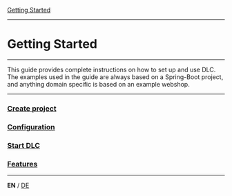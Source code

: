 [Getting Started](index_en.md)

---

# Getting Started

---

This guide provides complete instructions on how to set up and use DLC. 
The examples used in the guide are always based on a Spring-Boot project, 
and anything domain specific is based on an example webshop.

---

### [Create project](guides/build_management_en.md)
### [Configuration](guides/configuration_en.md)
### [Start DLC](guides/run_application_en.md)
### [Features](guides/features_en.md)

---

**EN** / [DE](../german/index_de.md)